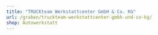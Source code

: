 ```yaml
---
title: "TRUCKteam Werkstattcenter GmbH & Co. KG"
url: /graben/truckteam-werkstattcenter-gmbh-und-co-kg/
shop: Autowerkstatt
---
```

